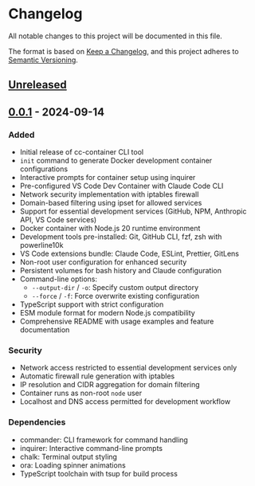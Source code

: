 # Changelog

All notable changes to this project will be documented in this file.

The format is based on [Keep a Changelog](https://keepachangelog.com/en/1.0.0/),
and this project adheres to [Semantic Versioning](https://semver.org/spec/v2.0.0.html).

## [Unreleased]

## [0.0.1] - 2024-09-14

### Added

- Initial release of cc-container CLI tool
- `init` command to generate Docker development container configurations
- Interactive prompts for container setup using inquirer
- Pre-configured VS Code Dev Container with Claude Code CLI
- Network security implementation with iptables firewall
- Domain-based filtering using ipset for allowed services
- Support for essential development services (GitHub, NPM, Anthropic API, VS Code services)
- Docker container with Node.js 20 runtime environment
- Development tools pre-installed: Git, GitHub CLI, fzf, zsh with powerline10k
- VS Code extensions bundle: Claude Code, ESLint, Prettier, GitLens
- Non-root user configuration for enhanced security
- Persistent volumes for bash history and Claude configuration
- Command-line options:
  - `--output-dir` / `-o`: Specify custom output directory
  - `--force` / `-f`: Force overwrite existing configuration
- TypeScript support with strict configuration
- ESM module format for modern Node.js compatibility
- Comprehensive README with usage examples and feature documentation

### Security

- Network access restricted to essential development services only
- Automatic firewall rule generation with iptables
- IP resolution and CIDR aggregation for domain filtering
- Container runs as non-root `node` user
- Localhost and DNS access permitted for development workflow

### Dependencies

- commander: CLI framework for command handling
- inquirer: Interactive command-line prompts
- chalk: Terminal output styling
- ora: Loading spinner animations
- TypeScript toolchain with tsup for build process

[Unreleased]: https://github.com/Brinsil-Elias/cc-container/compare/v0.0.1...HEAD
[0.0.1]: https://github.com/Brinsil-Elias/cc-container/releases/tag/v0.0.1
